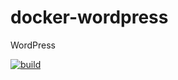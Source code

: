 # docker-wordpress
WordPress

[![build](https://github.com/VSLCatena/docker-wordpress/actions/workflows/Wordpress-CI.yml/badge.svg)](https://github.com/VSLCatena/docker-wordpress/actions/workflows/Wordpress-CI.yml)

